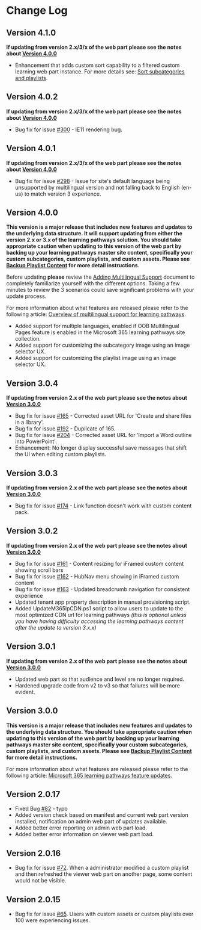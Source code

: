 # Change Log

## Version 4.1.0

**If updating from version 2.x/3/x of the web part please see the notes about [Version 4.0.0](#version_4_0_0)**

- Enhancement that adds custom sort capability to a filtered custom learning web part instance. For more details see: [Sort subcategories and playlists](https://docs.microsoft.com/en-us/office365/customlearning/custom_sortsubplay.md).

## Version 4.0.2

**If updating from version 2.x/3/x of the web part please see the notes about [Version 4.0.0](#version_4_0_0)**

- Bug fix for issue [#300](../../../issues/300) - IE11 rendering bug.

## Version 4.0.1

**If updating from version 2.x/3/x of the web part please see the notes about [Version 4.0.0](#version_4_0_0)**

- Bug fix for issue [#298](../../../issues/298) - Issue for site's default language being unsupported by multilingual version and not falling back to English (en-us) to match version 3 experience.

## Version 4.0.0

**This version is a major release that includes new features and updates to the underlying data structure. It will support updating from either the version 2.x or 3.x of the learning pathways solution. You should take appropriate caution when updating to this version of the web part by backing up your learning pathways master site content, specifically your custom subcategories, custom playlists, and custom assets. Please see [Backup Playlist Content](./webpart/BackupInstructions.md) for more detail instructions.**

Before updating **please** review the [Adding Multilingual Support](./AddingMultilingualSupport.md) document to completely familiarize yourself with the different options. Taking a few minutes to review the 3 scenarios could save significant problems with your update process.

For more information about what features are released please refer to the following article: [Overview of multilingual support for learning pathways](https://docs.microsoft.com/en-us/office365/customlearning/custom_overview_ml).

- Added support for multiple languages, enabled if OOB Multilingual Pages feature is enabled in the Microsoft 365 learning pathways site collection.
- Added support for customizing the subcategory image using an image selector UX.
- Added support for customizing the playlist image using an image selector UX.

## Version 3.0.4

**If updating from version 2.x of the web part please see the notes about [Version 3.0.0](#version_3_0_0)**

- Bug fix for issue [#165](../../../issues/165) - Corrected asset URL for 'Create and share files in a library'.
- Bug fix for issue [#192](../../../issues/195) - Duplicate of 165.
- Bug fix for issue [#204](../../../issues/204) - Corrected asset URL for 'Import a Word outline into PowerPoint'.
- Enhancement: No longer display successful save messages that shift the UI when editing custom playlists.

## Version 3.0.3

**If updating from version 2.x of the web part please see the notes about [Version 3.0.0](#version_3_0_0)**

- Bug fix for issue [#174](../../../issues/174) - Link function doesn't work with custom content pack.

## Version 3.0.2

**If updating from version 2.x of the web part please see the notes about [Version 3.0.0](#version_3_0_0)**

- Bug fix for issue [#161](../../../issues/161) - Content resizing for iFramed custom content showing scroll bars
- Bug fix for issue [#162](../../../issues/162) - HubNav menu showing in iFramed custom content
- Bug fix for issue [#163](../../../issues/163) - Updated breadcrumb navigation for consistent experience
- Updated tenant app property description in manual provisioning script.
- Added UpdateM365lpCDN.ps1 script to allow users to update to the most optimized CDN url for learning pathways *(this is optional unless you have having difficulty accessing the learning pathways content after the update to version 3.x.x)*

## Version 3.0.1

**If updating from version 2.x of the web part please see the notes about [Version 3.0.0](#version_3_0_0)**

- Updated web part so that audience and level are no longer required.
- Hardened upgrade code from v2 to v3 so that failures will be more evident.

## Version 3.0.0

**This version is a major release that includes new features and updates to the underlying data structure. You should take appropriate caution when updating to this version of the web part by backing up your learning pathways master site content, specifically your custom subcategories, custom playlists, and custom assets. Please see [Backup Playlist Content](./webpart/BackupInstructions.md) for more detail instructions.**

For more information about what features are released please refer to the following article: [Microsoft 365 learning pathways feature updates](https://docs.microsoft.com/en-us/office365/customlearning/custom_featureupdates).

## Version 2.0.17

- Fixed Bug [#82](../../../issues/82) - typo
- Added version check based on manifest and current web part version installed, notification on admin web part of updates available.
- Added better error reporting on admin web part load.
- Added better error information on viewer web part load.

## Version 2.0.16

- Bug fix for issue [#72](../../../issues/72). When a administrator modified a custom playlist and then refreshed the viewer web part on another page, some content would not be visible.

## Version 2.0.15

- Bug fix for issue [#65](../../../issues/65). Users with custom assets or custom playlists over 100 were experiencing issues.
